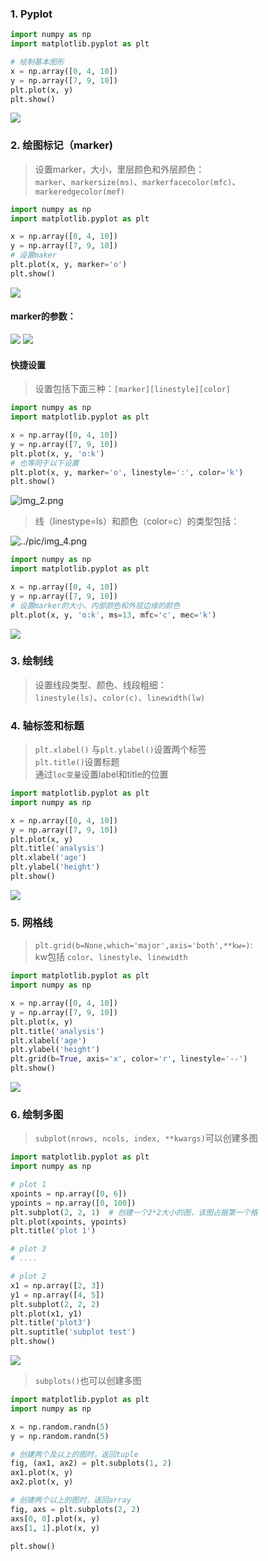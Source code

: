 ### 1. Pyplot

```python
import numpy as np
import matplotlib.pyplot as plt

# 绘制基本图形
x = np.array([0, 4, 10])
y = np.array([7, 9, 10])
plt.plot(x, y)
plt.show()
```

![](../pic/img.png)

### 2. 绘图标记（marker)

> 设置marker，大小，里层颜色和外层颜色：  
> `marker`、`markersize(ms)`、`markerfacecolor(mfc)`、`markeredgecolor(mef)`

```python
import numpy as np
import matplotlib.pyplot as plt

x = np.array([0, 4, 10])
y = np.array([7, 9, 10])
# 设置maker
plt.plot(x, y, marker='o')
plt.show()
```

![](../pic/img_1.png)

#### marker的参数：

![](../pic/img_2.png)
![](../pic/img_3.png)

#### 快捷设置

> 设置包括下面三种：`[marker][linestyle][color]`

```python
import numpy as np
import matplotlib.pyplot as plt

x = np.array([0, 4, 10])
y = np.array([7, 9, 10])
plt.plot(x, y, 'o:k')
# 也等同于以下设置
plt.plot(x, y, marker='o', linestyle=':', color='k')
plt.show()
```

![img_2.png](../pic/img_5.png)
> 线（linestype=ls）和颜色（color=c）的类型包括：
>
![../pic/img_4.png](../pic/img_4.png)

```python
import numpy as np
import matplotlib.pyplot as plt

x = np.array([0, 4, 10])
y = np.array([7, 9, 10])
# 设置marker的大小、内部颜色和外层边缘的颜色
plt.plot(x, y, 'o:k', ms=13, mfc='c', mec='k')
```

![](../pic/img_6.png)

### 3. 绘制线

> 设置线段类型、颜色、线段粗细：  
> `linestyle(ls)`、`color(c)`、`linewidth(lw)`

### 4. 轴标签和标题

> `plt.xlabel()` 与`plt.ylabel()`设置两个标签  
> `plt.title()`设置标题  
> 通过`loc变量`设置label和title的位置

```python
import matplotlib.pyplot as plt
import numpy as np

x = np.array([0, 4, 10])
y = np.array([7, 9, 10])
plt.plot(x, y)
plt.title('analysis')
plt.xlabel('age')
plt.ylabel('height')
plt.show()
```

![](../pic/img_7.png)

### 5. 网格线

> `plt.grid(b=None,which='major',axis='both',**kw=)`:  
> kw包括 `color`、`linestyle`、`linewidth`

```python
import matplotlib.pyplot as plt
import numpy as np

x = np.array([0, 4, 10])
y = np.array([7, 9, 10])
plt.plot(x, y)
plt.title('analysis')
plt.xlabel('age')
plt.ylabel('height')
plt.grid(b=True, axis='x', color='r', linestyle='--')
plt.show()
```

![](../pic/img_8.png)

### 6. 绘制多图

> `subplot(nrows, ncols, index, **kwargs)`可以创建多图

```python
import matplotlib.pyplot as plt
import numpy as np

# plot 1
xpoints = np.array([0, 6])
ypoints = np.array([0, 100])
plt.subplot(2, 2, 1)  # 创建一个2*2大小的图，该图占据第一个格
plt.plot(xpoints, ypoints)
plt.title('plot 1')

# plot 3 
# ....

# plot 2
x1 = np.array([2, 3])
y1 = np.array([4, 5])
plt.subplot(2, 2, 2)
plt.plot(x1, y1)
plt.title('plot3')
plt.suptitle('subplot test')
plt.show()
```

![](../pic/img_9.png)
> `subplots()`也可以创建多图

```python
import matplotlib.pyplot as plt
import numpy as np

x = np.random.randn(5)
y = np.random.randn(5)

# 创建两个及以上的图时，返回tuple
fig, (ax1, ax2) = plt.subplots(1, 2)
ax1.plot(x, y)
ax2.plot(x, y)

# 创建两个以上的图时，返回array  
fig, axs = plt.subplots(2, 2)
axs[0, 0].plot(x, y)
axs[1, 1].plot(x, y)

plt.show()

```
